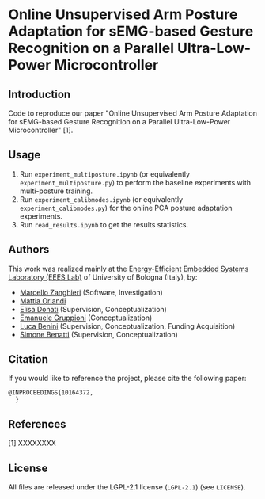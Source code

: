 # Online Unsupervised Arm Posture Adaptation for sEMG-based Gesture Recognition on a Parallel Ultra-Low-Power Microcontroller



## Introduction
Code to reproduce our paper "Online Unsupervised Arm Posture Adaptation for sEMG-based Gesture Recognition on a Parallel Ultra-Low-Power Microcontroller" [1].



## Usage
1. Run ``experiment_multiposture.ipynb`` (or equivalently ``experiment_multiposture.py``) to perform the baseline experiments with multi-posture training. 
2. Run ``experiment_calibmodes.ipynb`` (or equivalently ``experiment_calibmodes.py``) for the online PCA posture adaptation experiments.
3. Run ``read_results.ipynb`` to get the results statistics.



## Authors
This work was realized mainly at the [Energy-Efficient Embedded Systems Laboratory (EEES Lab)](https://dei.unibo.it/it/ricerca/laboratori-di-ricerca/eees) of University of Bologna (Italy), by:
- [Marcello Zanghieri](https://scholar.google.com/citations?user=WnIqQj4AAAAJ&hl=en) (Software, Investigation)
- [Mattia Orlandi](https://orcid.org/0000-0002-8553-3273)
- [Elisa Donati](https://scholar.google.com/citations?hl=en&user=03ZYhbIAAAAJ) (Supervision, Conceptualization)
- [Emanuele Gruppioni](https://scholar.google.it/citations?user=PgLLxVsAAAAJ&hl=it) (Conceptualization)
- [Luca Benini](https://scholar.google.com/citations?hl=en&user=8riq3sYAAAAJ) (Supervision, Conceptualization, Funding Acquisition)
- [Simone Benatti](https://scholar.google.com/citations?hl=en&user=8Fbi_kwAAAAJ) (Supervision, Conceptualization)



## Citation
If you would like to reference the project, please cite the following paper:
```
@INPROCEEDINGS{10164372,
  }

```


## References
[1] XXXXXXXX


## License
All files are released under the LGPL-2.1 license (`LGPL-2.1`) (see `LICENSE`).

